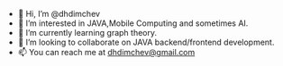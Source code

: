 - 👋 Hi, I’m @dhdimchev
- 👀 I’m interested in JAVA,Mobile Computing and sometimes AI.
- 🌱 I’m currently learning graph theory.
- 💞️ I’m looking to collaborate on JAVA backend/frontend development.
- 📫 You can reach me at dhdimchev@gmail.com

<!---
dhdimchev/dhdimchev is a ✨ special ✨ repository because its `README.md` (this file) appears on your GitHub profile.
You can click the Preview link to take a look at your changes.
--->

